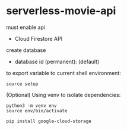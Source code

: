 # serverless-movie-api

must enable api
- Cloud Firestore API

create database
- database id (permanent): (default)

to export variable to current shell environment:

```
source setup
```

(Optional) Using venv to isolate dependencies:

```
python3 -m venv env
source env/bin/activate

pip install google-cloud-storage
```